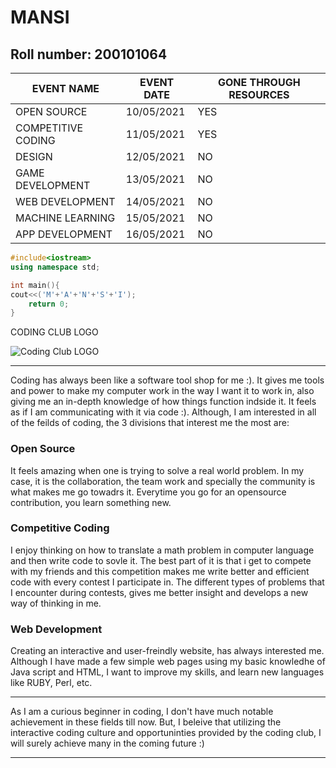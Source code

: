 # MANSI                    
## Roll number: 200101064
|EVENT NAME |EVENT DATE |GONE THROUGH RESOURCES |
|-- |-- |-- |
|OPEN SOURCE|10/05/2021|YES|
|COMPETITIVE CODING|11/05/2021|YES|
|DESIGN|12/05/2021|NO|
|GAME DEVELOPMENT|13/05/2021|NO|
|WEB DEVELOPMENT|14/05/2021|NO|
|MACHINE LEARNING|15/05/2021|NO|
|APP DEVELOPMENT|16/05/2021|NO|
```C++
#include<iostream>
using namespace std;

int main(){
cout<<('M'+'A'+'N'+'S'+'I');
    return 0;
}
```
CODING CLUB LOGO

![Coding Club LOGO](https://github.com/codingiitg/open_source_submission/blob/main/coding-club%20logo.png "Coding Club LOGO")


***
Coding has always been like a software tool shop for me :). It gives me tools and power to make my computer work in the way I want it to work in, also giving me an in-depth knowledge of how things function indside it. It feels as if I am communicating with it via code :). Although, I am interested in all of the feilds of coding, the 3 divisions that interest me the most are:
 ### Open Source
 It feels amazing when one is trying to solve a real world problem. In my case, it is the collaboration, the team work and specially the community is what makes me go towadrs it. Everytime you go for an opensource contribution, you learn something new.
 ### Competitive Coding
 I enjoy thinking on how to translate a math problem in computer language and then write code to sovle it. The best part of it is that i get to compete with my friends and this competition makes me write better and efficient code with every contest I participate in. The different types of problems that I encounter during contests, gives me better insight and develops a new way of thinking in me.
 ### Web Development
 Creating an interactive and user-freindly website, has always interested me. Although I have made a few simple web pages using my basic knowledhe of Java script and HTML, I want to improve my skills, and learn new languages like RUBY, Perl, etc.

---
 As I am a curious beginner in coding, I don't have much notable achievement in these fields till now. But, I beleive that utilizing the interactive coding culture and opportuninties provided by the coding club, I will surely achieve many in the coming future :)
 
 ***
